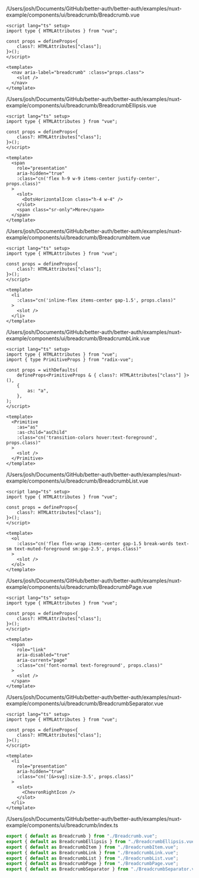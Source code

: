 /Users/josh/Documents/GitHub/better-auth/better-auth/examples/nuxt-example/components/ui/breadcrumb/Breadcrumb.vue
```
<script lang="ts" setup>
import type { HTMLAttributes } from "vue";

const props = defineProps<{
	class?: HTMLAttributes["class"];
}>();
</script>

<template>
  <nav aria-label="breadcrumb" :class="props.class">
    <slot />
  </nav>
</template>

```
/Users/josh/Documents/GitHub/better-auth/better-auth/examples/nuxt-example/components/ui/breadcrumb/BreadcrumbEllipsis.vue
```
<script lang="ts" setup>
import type { HTMLAttributes } from "vue";

const props = defineProps<{
	class?: HTMLAttributes["class"];
}>();
</script>

<template>
  <span
    role="presentation"
    aria-hidden="true"
    :class="cn('flex h-9 w-9 items-center justify-center', props.class)"
  >
    <slot>
      <DotsHorizontalIcon class="h-4 w-4" />
    </slot>
    <span class="sr-only">More</span>
  </span>
</template>

```
/Users/josh/Documents/GitHub/better-auth/better-auth/examples/nuxt-example/components/ui/breadcrumb/BreadcrumbItem.vue
```
<script lang="ts" setup>
import type { HTMLAttributes } from "vue";

const props = defineProps<{
	class?: HTMLAttributes["class"];
}>();
</script>

<template>
  <li
    :class="cn('inline-flex items-center gap-1.5', props.class)"
  >
    <slot />
  </li>
</template>

```
/Users/josh/Documents/GitHub/better-auth/better-auth/examples/nuxt-example/components/ui/breadcrumb/BreadcrumbLink.vue
```
<script lang="ts" setup>
import type { HTMLAttributes } from "vue";
import { type PrimitiveProps } from "radix-vue";

const props = withDefaults(
	defineProps<PrimitiveProps & { class?: HTMLAttributes["class"] }>(),
	{
		as: "a",
	},
);
</script>

<template>
  <Primitive
    :as="as"
    :as-child="asChild"
    :class="cn('transition-colors hover:text-foreground', props.class)"
  >
    <slot />
  </Primitive>
</template>

```
/Users/josh/Documents/GitHub/better-auth/better-auth/examples/nuxt-example/components/ui/breadcrumb/BreadcrumbList.vue
```
<script lang="ts" setup>
import type { HTMLAttributes } from "vue";

const props = defineProps<{
	class?: HTMLAttributes["class"];
}>();
</script>

<template>
  <ol
    :class="cn('flex flex-wrap items-center gap-1.5 break-words text-sm text-muted-foreground sm:gap-2.5', props.class)"
  >
    <slot />
  </ol>
</template>

```
/Users/josh/Documents/GitHub/better-auth/better-auth/examples/nuxt-example/components/ui/breadcrumb/BreadcrumbPage.vue
```
<script lang="ts" setup>
import type { HTMLAttributes } from "vue";

const props = defineProps<{
	class?: HTMLAttributes["class"];
}>();
</script>

<template>
  <span
    role="link"
    aria-disabled="true"
    aria-current="page"
    :class="cn('font-normal text-foreground', props.class)"
  >
    <slot />
  </span>
</template>

```
/Users/josh/Documents/GitHub/better-auth/better-auth/examples/nuxt-example/components/ui/breadcrumb/BreadcrumbSeparator.vue
```
<script lang="ts" setup>
import type { HTMLAttributes } from "vue";

const props = defineProps<{
	class?: HTMLAttributes["class"];
}>();
</script>

<template>
  <li
    role="presentation"
    aria-hidden="true"
    :class="cn('[&>svg]:size-3.5', props.class)"
  >
    <slot>
      <ChevronRightIcon />
    </slot>
  </li>
</template>

```
/Users/josh/Documents/GitHub/better-auth/better-auth/examples/nuxt-example/components/ui/breadcrumb/index.ts
```typescript
export { default as Breadcrumb } from "./Breadcrumb.vue";
export { default as BreadcrumbEllipsis } from "./BreadcrumbEllipsis.vue";
export { default as BreadcrumbItem } from "./BreadcrumbItem.vue";
export { default as BreadcrumbLink } from "./BreadcrumbLink.vue";
export { default as BreadcrumbList } from "./BreadcrumbList.vue";
export { default as BreadcrumbPage } from "./BreadcrumbPage.vue";
export { default as BreadcrumbSeparator } from "./BreadcrumbSeparator.vue";

```
